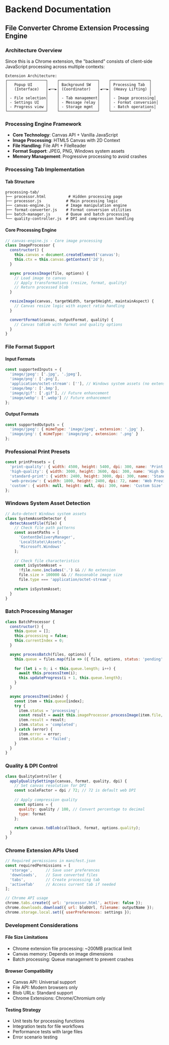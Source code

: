 # Backend Documentation
## File Converter Chrome Extension Processing Engine

### Architecture Overview
Since this is a Chrome extension, the "backend" consists of client-side JavaScript processing across multiple contexts:

```
Extension Architecture:
┌─────────────────┐    ┌─────────────────┐    ┌─────────────────┐
│   Popup UI      │    │ Background SW   │    │ Processing Tab  │
│   (Interface)   │◄──►│ (Coordinator)   │◄──►│ (Heavy Lifting) │
│                 │    │                 │    │                 │
│ - File selection│    │ - Tab management│    │ - Image processing│
│ - Settings UI   │    │ - Message relay │    │ - Format conversion│
│ - Progress view │    │ - Storage mgmt  │    │ - Batch operations│
└─────────────────┘    └─────────────────┘    └─────────────────┘
```

### Processing Engine Framework
- **Core Technology**: Canvas API + Vanilla JavaScript
- **Image Processing**: HTML5 Canvas with 2D Context
- **File Handling**: File API + FileReader
- **Format Support**: JPEG, PNG, Windows system assets
- **Memory Management**: Progressive processing to avoid crashes

### Processing Tab Implementation

#### Tab Structure
```
processing-tab/
├── processor.html          # Hidden processing page
├── processor.js           # Main processing logic
├── canvas-engine.js       # Image manipulation engine  
├── format-converter.js    # Format conversion utilities
├── batch-manager.js       # Queue and batch processing
└── quality-controller.js  # DPI and compression handling
```

#### Core Processing Engine

```javascript
// canvas-engine.js - Core image processing
class ImageProcessor {
  constructor() {
    this.canvas = document.createElement('canvas');
    this.ctx = this.canvas.getContext('2d');
  }

  async processImage(file, options) {
    // Load image to canvas
    // Apply transformations (resize, format, quality)
    // Return processed blob
  }

  resizeImage(canvas, targetWidth, targetHeight, maintainAspect) {
    // Canvas resize logic with aspect ratio handling
  }

  convertFormat(canvas, outputFormat, quality) {
    // Canvas toBlob with format and quality options
  }
}
```

### File Format Support

#### Input Formats
```javascript
const supportedInputs = {
  'image/jpeg': ['.jpg', '.jpeg'],
  'image/png': ['.png'],
  'application/octet-stream': [''], // Windows system assets (no extension)
  'image/bmp': ['.bmp'],
  'image/gif': ['.gif'], // Future enhancement
  'image/webp': ['.webp'] // Future enhancement
};
```

#### Output Formats
```javascript
const supportedOutputs = {
  'image/jpeg': { mimeType: 'image/jpeg', extension: '.jpg' },
  'image/png': { mimeType: 'image/png', extension: '.png' }
};
```

### Professional Print Presets

```javascript
const printPresets = {
  'print-quality': { width: 4500, height: 5400, dpi: 300, name: 'Print Quality' },
  'high-quality': { width: 3000, height: 3600, dpi: 300, name: 'High Quality' },
  'standard-print': { width: 2400, height: 3000, dpi: 300, name: 'Standard Print' },
  'web-preview': { width: 1800, height: 2400, dpi: 72, name: 'Web Preview' },
  'custom': { width: null, height: null, dpi: 300, name: 'Custom Size' }
};
```

### Windows System Asset Detection

```javascript
// Auto-detect Windows system assets
class SystemAssetDetector {
  detectAssetFile(file) {
    // Check file path patterns
    const assetPaths = [
      'ContentDeliveryManager',
      'LocalState\\Assets',
      'Microsoft.Windows'
    ];
    
    // Check file characteristics
    const isSystemAsset = 
      !file.name.includes('.') && // No extension
      file.size > 100000 && // Reasonable image size
      file.type === 'application/octet-stream';
      
    return isSystemAsset;
  }
}
```

### Batch Processing Manager

```javascript
class BatchProcessor {
  constructor() {
    this.queue = [];
    this.processing = false;
    this.currentIndex = 0;
  }

  async processBatch(files, options) {
    this.queue = files.map(file => ({ file, options, status: 'pending' }));
    
    for (let i = 0; i < this.queue.length; i++) {
      await this.processItem(i);
      this.updateProgress(i + 1, this.queue.length);
    }
  }

  async processItem(index) {
    const item = this.queue[index];
    try {
      item.status = 'processing';
      const result = await this.imageProcessor.processImage(item.file, item.options);
      item.result = result;
      item.status = 'completed';
    } catch (error) {
      item.error = error;
      item.status = 'failed';
    }
  }
}
```

### Quality & DPI Control

```javascript
class QualityController {
  applyQualitySettings(canvas, format, quality, dpi) {
    // Set canvas resolution for DPI
    const scaleFactor = dpi / 72; // 72 is default web DPI
    
    // Apply compression quality
    const options = {
      quality: quality / 100, // Convert percentage to decimal
      type: format
    };
    
    return canvas.toBlob(callback, format, options.quality);
  }
}
```

### Chrome Extension APIs Used

```javascript
// Required permissions in manifest.json
const requiredPermissions = [
  'storage',      // Save user preferences
  'downloads',    // Save converted files
  'tabs',         // Create processing tab
  'activeTab'     // Access current tab if needed
];

// Chrome API usage
chrome.tabs.create({ url: 'processor.html', active: false });
chrome.downloads.download({ url: blobUrl, filename: outputName });
chrome.storage.local.set({ userPreferences: settings });
```

### Development Considerations

#### File Size Limitations
- Chrome extension file processing: ~200MB practical limit
- Canvas memory: Depends on image dimensions
- Batch processing: Queue management to prevent crashes

#### Browser Compatibility
- Canvas API: Universal support
- File API: Modern browsers only
- Blob URLs: Standard support
- Chrome Extensions: Chrome/Chromium only

#### Testing Strategy
- Unit tests for processing functions
- Integration tests for file workflows
- Performance tests with large files
- Error scenario testing
